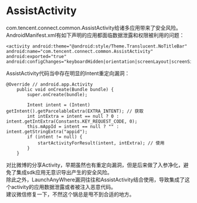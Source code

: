 # AssistActivity
com.tencent.connect.common.AssistActivity给诸多应用带来了安全风险。  
AndroidManifest.xml有如下声明的应用都面临数据泄露和权限被利用的问题：
```
<activity android:theme="@android:style/Theme.Translucent.NoTitleBar" android:name="com.tencent.connect.common.AssistActivity" android:exported="true" android:configChanges="keyboardHidden|orientation|screenLayout|screenSize|smallestScreenSize"/>  
```
AssistActivity代码当中存在明显的Intent重定向漏洞：
```
@Override // android.app.Activity
    public void onCreate(Bundle bundle) {
        super.onCreate(bundle);

        Intent intent = (Intent) getIntent().getParcelableExtra(EXTRA_INTENT); // 获取
        int intExtra = intent == null ? 0 : intent.getIntExtra(Constants.KEY_REQUEST_CODE, 0);
        this.mAppId = intent == null ? "" : intent.getStringExtra("appid");
        if (intent != null) {
            startActivityForResult(intent, intExtra); // 使用
        } 
    }
 ```
 对比微博的分享Activity，早期虽然也有重定向漏洞，但是后来做了入参净化，避免了集成sdk应用无意识导出产生的安全风险。  
 除此之外，LaunchAnyWhere漏洞往往和AssistActivity结合使用，导致集成了这个activity的应用数据泄露或者被注入恶意代码。  
 建议微信修复一下，不然这个锅总是甩不到合适的地方。
 
